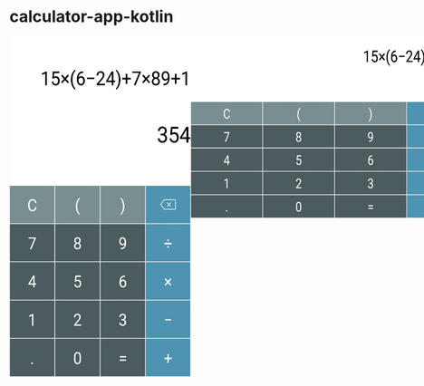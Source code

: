 # calculator-app-kotlin
<div style="display: flex;">
    <img src="screenshots/screenshot2.jpg" alt="screenshot2" width="320" height="600">
    <img src="screenshots/screenshot1.jpg" alt="screenshot1" width="600" height="320">
</div>

